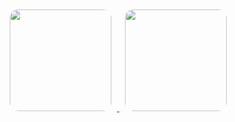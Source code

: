 <div ">
  <a href="https://github.com/JulianaFurlan">
    <img height="180em" style="border-radius: 15px; margin: 10px;" 
      src="https://github-readme-stats.vercel.app/api?username=JulianaFurlan&show_icons=true&theme=rose_pine&include_all_commits=true&count_private=true"/>
    <img height="180em" style="border-radius: 15px; margin: 10px;" 
      src="https://github-readme-stats.vercel.app/api/top-langs/?username=JulianaFurlan&layout=compact&langs_count=6&theme=rose_pine"/>
  </a>
</div>
